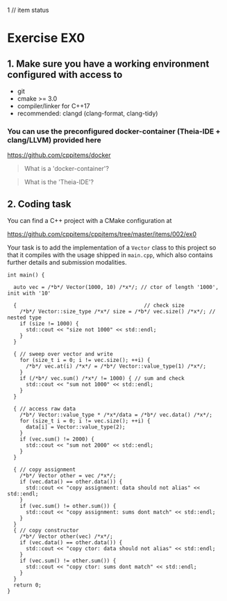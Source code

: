 1 // item status
# Exercise EX0

## 1. Make sure you have a working environment configured with access to
- git 
- cmake >= 3.0
- compiler/linker for C++17
- recommended: clangd (clang-format, clang-tidy)

### You can use the preconfigured docker-container (Theia-IDE + clang/LLVM) provided here 
https://github.com/cppitems/docker

> What is a 'docker-container'? 

> What is the 'Theia-IDE'?

## 2. Coding task

You can find a C++ project with a CMake configuration at

https://github.com/cppitems/cppitems/tree/master/items/002/ex0

Your task is to add the implementation of a `Vector` class to this project so that it compiles with the usage shipped in `main.cpp`, which also contains further details and submission modalities.

```pmans
int main() {

  auto vec = /*b*/ Vector(1000, 10) /*x*/; // ctor of length '1000', init with '10'

  {                                         // check size
    /*b*/ Vector::size_type /*x*/ size = /*b*/ vec.size() /*x*/; // nested type
    if (size != 1000) {
      std::cout << "size not 1000" << std::endl;
    }
  }

  { // sweep over vector and write
    for (size_t i = 0; i != vec.size(); ++i) {
      /*b*/ vec.at(i) /*x*/ = /*b*/ Vector::value_type(1) /*x*/;
    }
    if (/*b*/ vec.sum() /*x*/ != 1000) { // sum and check
      std::cout << "sum not 1000" << std::endl;
    }
  }

  { // access raw data
    /*b*/ Vector::value_type * /*x*/data = /*b*/ vec.data() /*x*/;
    for (size_t i = 0; i != vec.size(); ++i) {
      data[i] = Vector::value_type(2);
    }
    if (vec.sum() != 2000) {
      std::cout << "sum not 2000" << std::endl;
    }
  }

  { // copy assignment
    /*b*/ Vector other = vec /*x*/;
    if (vec.data() == other.data()) {
      std::cout << "copy assignment: data should not alias" << std::endl;
    }
    if (vec.sum() != other.sum()) {
      std::cout << "copy assignment: sums dont match" << std::endl;
    }
  }
  { // copy constructor
    /*b*/ Vector other(vec) /*x*/;
    if (vec.data() == other.data()) {
      std::cout << "copy ctor: data should not alias" << std::endl;
    }
    if (vec.sum() != other.sum()) {
      std::cout << "copy ctor: sums dont match" << std::endl;
    }
  }
  return 0;
}
```


